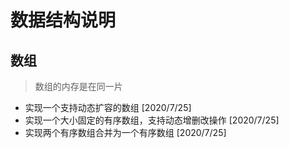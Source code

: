 ﻿# 数据结构说明

## 数组 
> 数组的内存是在同一片

- 实现一个支持动态扩容的数组						[2020/7/25]
- 实现一个大小固定的有序数组，支持动态增删改操作	[2020/7/25]
- 实现两个有序数组合并为一个有序数组				[2020/7/25]


